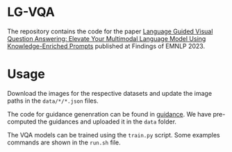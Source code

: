 # LG-VQA

The repository contains the code for the paper [Language Guided Visual Question Answering: Elevate Your Multimodal Language Model Using Knowledge-Enriched Prompts](https://arxiv.org/abs/2310.20159) published at Findings of EMNLP 2023.

# Usage

Download the images for the respective datasets and update the image paths in the `data/*/*.json` files.

The code for guidance genenration can be found in [guidance](https://github.com/declare-lab/LG-VQA/tree/main/guidance). We have pre-computed the guidances and uploaded it in the `data` folder.

The VQA models can be trained using the `train.py` script. Some examples commands are shown in the `run.sh` file.
